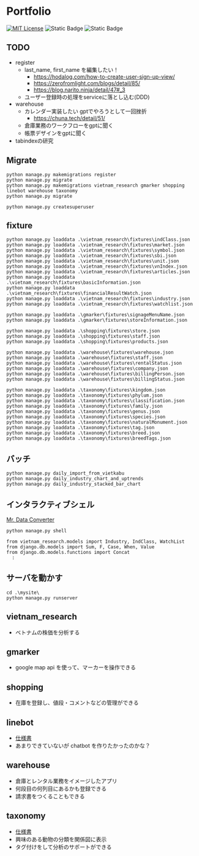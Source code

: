 # Portfolio

[![MIT License](http://img.shields.io/badge/license-MIT-blue.svg?style=flat)](LICENSE)
![Static Badge](https://img.shields.io/badge/django-5.0-green)
![Static Badge](https://img.shields.io/badge/mysql-8.0-green)

## TODO
- register
  - last_name, first_name を編集したい！
    - https://hodalog.com/how-to-create-user-sign-up-view/
    - https://zerofromlight.com/blogs/detail/85/
    - https://blog.narito.ninja/detail/47#_3
  - ユーザー登録時の処理をserviceに落とし込む(DDD)
- warehouse
  - カレンダー実装したい gptでやろうとして一回挫折
    - https://chuna.tech/detail/51/
  - 倉庫業務のワークフローをgptに聞く
  - 帳票デザインをgptに聞く
- tabindexの研究

## Migrate

```
python manage.py makemigrations register
python manage.py migrate
python manage.py makemigrations vietnam_research gmarker shopping linebot warehouse taxonomy
python manage.py migrate

python manage.py createsuperuser
```

## fixture

```
python manage.py loaddata .\vietnam_research\fixtures\indClass.json
python manage.py loaddata .\vietnam_research\fixtures\market.json
python manage.py loaddata .\vietnam_research\fixtures\symbol.json
python manage.py loaddata .\vietnam_research\fixtures\sbi.json
python manage.py loaddata .\vietnam_research\fixtures\unit.json
python manage.py loaddata .\vietnam_research\fixtures\vnIndex.json
python manage.py loaddata .\vietnam_research\fixtures\articles.json
python manage.py loaddata .\vietnam_research\fixtures\basicInformation.json
python manage.py loaddata .\vietnam_research\fixtures\financialResultWatch.json
python manage.py loaddata .\vietnam_research\fixtures\industry.json
python manage.py loaddata .\vietnam_research\fixtures\watchlist.json

python manage.py loaddata .\gmarker\fixtures\signageMenuName.json
python manage.py loaddata .\gmarker\fixtures\storeInformation.json

python manage.py loaddata .\shopping\fixtures\store.json
python manage.py loaddata .\shopping\fixtures\staff.json
python manage.py loaddata .\shopping\fixtures\products.json

python manage.py loaddata .\warehouse\fixtures\warehouse.json
python manage.py loaddata .\warehouse\fixtures\staff.json
python manage.py loaddata .\warehouse\fixtures\rentalStatus.json
python manage.py loaddata .\warehouse\fixtures\company.json
python manage.py loaddata .\warehouse\fixtures\billingPerson.json
python manage.py loaddata .\warehouse\fixtures\billingStatus.json

python manage.py loaddata .\taxonomy\fixtures\kingdom.json
python manage.py loaddata .\taxonomy\fixtures\phylum.json
python manage.py loaddata .\taxonomy\fixtures\classification.json
python manage.py loaddata .\taxonomy\fixtures\family.json
python manage.py loaddata .\taxonomy\fixtures\genus.json
python manage.py loaddata .\taxonomy\fixtures\species.json
python manage.py loaddata .\taxonomy\fixtures\naturalMonument.json
python manage.py loaddata .\taxonomy\fixtures\tag.json
python manage.py loaddata .\taxonomy\fixtures\breed.json
python manage.py loaddata .\taxonomy\fixtures\breedTags.json
```

## バッチ

```
python manage.py daily_import_from_vietkabu
python manage.py daily_industry_chart_and_uptrends
python manage.py daily_industry_stacked_bar_chart
```

## インタラクティブシェル

[Mr. Data Converter](https://shancarter.github.io/mr-data-converter/)

```
python manage.py shell

from vietnam_research.models import Industry, IndClass, WatchList
from django.db.models import Sum, F, Case, When, Value
from django.db.models.functions import Concat
  :
```

## サーバを動かす

```
cd .\mysite\
python manage.py runserver
```

## vietnam_research
- ベトナムの株価を分析する

## gmarker
- google map api を使って、マーカーを操作できる

## shopping
- 在庫を登録し、値段・コメントなどの管理ができる

## linebot
- [仕様書](docs/linebot/specification.md)
- あまりできていないが chatbot を作りたかったのかな？

## warehouse
- 倉庫とレンタル業務をイメージしたアプリ
- 何段目の何列目にあるかも登録できる
- 請求書をつくることもできる

## taxonomy
- [仕様書](docs/taxonomy/specification.md)
- 興味のある動物の分類を関係図に表示
- タグ付けをして分析のサポートができる
